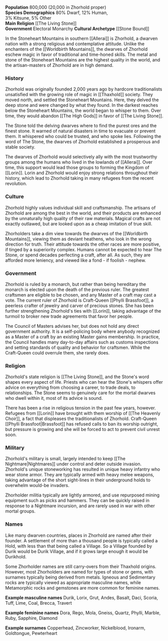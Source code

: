 **Population** 800,000 (20,000 in Zhorhold proper)  
**Species Demographics** 80% Dwarf, 12% Human,  
3% Kitsune, 5% Other  
**Main Religion** [[The Living Stone]]  
**Government** Electoral Monarchy
**Cultural Archetype** [[Stone Bound]]

In the Stoneheart Mountains in southern [[Allerai]] is Zhorhold, a dwarven nation with a strong religious and contemplative attitude. Unlike the enchanters of the [[Worldbirth Mountains]], the dwarves of Zhorhold eschew magic in favor of traditional and time-honed skills. The metal and stone of the Stoneheart Mountains are the highest quality in the world, and the artisan-masters of Zhorhold are in high demand.

### History

Zhorhold was originally founded 2,000 years ago by hardcore traditionalists unsatisfied with the growing role of magic in [[Thaxhold]] society. They moved north, and settled the Stoneheart Mountains. Here, they delved the deep stone and were changed by what they found. In the darkest reaches below the Stoneheart Mountains, the world began to whisper to them. Over time, they would abandon [[The High Gods]] in favor of [[The Living Stone]].

The Stone told the delving dwarves where to find the purest ores and the finest stone. It warned of natural disasters in time to evacuate or prevent them. It whispered who could be trusted, and who spoke lies. Following the word of The Stone, the dwarves of Zhorhold established a prosperous and stable society.

The dwarves of Zhorhold would selectively ally with the most trustworthy groups among the humans who lived in the lowlands of [[Allerai]]. Over time, this support would lead those groups to forming the Kingdom of [[Lorin]]. Lorin and Zhorhold would enjoy strong relations throughout their history, which lead to Zhorhold taking in many refugees from the recent revolution.

### Culture

Zhorhold highly values individual skill and craftsmanship. The artisans of Zhorhold are among the best in the world, and their products are enhanced by the unnaturally high quality of their raw materials. Magical crafts are not exactly outlawed, but are looked upon as a cheap imitation of true skill.

Zhorholders take a dim view towards the dwarves of the [[Worldbirth Mountains]], viewing them as deviant heathens, who look in the wrong direction for truth. Their attitude towards the other races are more positive, if tinged by a superiority complex. Humans cannot be expected to hear The Stone, or spend decades perfecting a craft, after all. As such, they are afforded more leniency, and viewed like a fond - if foolish - nephew.

### Government

Zhorhold is ruled by a monarch, but rather than being hereditary the monarch is elected upon the death of the previous ruler. The greatest craftsmen are eligible to be chosen, and any Master of a craft may cast a vote. The current ruler of Zhorhold is Craft-Queen [[Phylli Brassfoot]], a peerless crafter of jewelry and carver of precious stones. She has been further strengthening Zhorhold's ties with [[Lorin]], taking advantage of the turmoil to broker new trade agreements that favor her people.

The Council of Masters advises her, but does not hold any direct government authority. It is a self-policing body where anybody recognized as a Master of a craft by an existing Master gains membership. In practice, the Council handles many day-to-day affairs such as customs inspections and setting standards of quality and behavior for craftsmen. While the Craft-Queen could overrule them, she rarely does.

### Religion

Zhorhold's state religion is [[The Living Stone]], and the Stone's word shapes every aspect of life. Priests who can hear the Stone's whispers offer advice on everything from choosing a career, to trade deals, to relationships. The Stone seems to genuinely care for the mortal dwarves who dwell within it, most of its advice is sound.

There has been a rise in religious tension in the past few years, however. Refugees from [[Lorin]] have brought with them worship of [[The Heavenly Choir]], a fact that displeases the traditionalists of Zhorhold. Craft-Queen [[Phylli Brassfoot|Brassfoot]] has refused calls to ban its worship outright, but pressure is growing and she will be forced to act to prevent civil unrest soon.

### Military

Zhorhold's military is small, largely intended to keep [[The Nightmare|Nightmares]] under control and deter outside invasion. Zhorhold's unique stoneworking has resulted in unique heavy infantry who wear stone armor. They are typically armed with heavy melee weapons, taking advantage of the short sight-lines in their underground holds to overwhelm would-be invaders.

Zhorholder militia typically are lightly armored, and use repurposed mining equipment such as picks and hammers. They can be quickly raised in response to a Nightmare incursion, and are rarely used in war with other mortal groups.

### Names

Like many dwarven countries, places in Zhorhold are named after their founder. A settlement of more than a thousand people is typically called a Hold, with less than that being called a Village. So a Village founded by Durik would be Durik Village, and if it grows large enough it would be Durikhold.

Some Zhorholder names are still carry-overs from their Thaxhold origins. However, most Zhorholders are named for types of stone or gems, with surnames typically being derived from metals. Igneous and Sedimentary rocks are typically viewed as appropriate masculine names, while Metamorphic rocks and gemstones are more common for feminine names.

**Example masculine names** Durik, Lorix, Grut, Andes, Basalt, Daci, Scoria, Tuff, Lime, Coal, Brecca, Travert

**Example feminine names** Dora, Rego, Mola, Gneiss, Quartz, Phylli, Marble, Ruby, Sapphire, Diamond

**Example surnames** Copperhead, Zincworker, Nickelblood, Ironarm, Goldtongue, Pewterheart